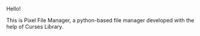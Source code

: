 Hello!

This is Pixel File Manager, a python-based file manager developed with the help of Curses Library.
